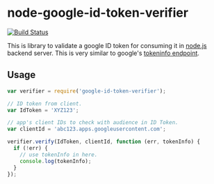 # node-google-id-token-verifier

[![Build Status](https://travis-ci.org/maeltm/node-google-id-token-verifier.svg?branch=master)](https://travis-ci.org/maeltm/node-google-id-token-verifier)

This is library to validate a google ID token for consuming it in [node.js][node] backend server.
This is very similar to google's [tokeninfo endpoint][tokeninfo].

## Usage

```js
var verifier = require('google-id-token-verifier');

// ID token from client.
var IdToken = 'XYZ123';

// app's client IDs to check with audience in ID Token.
var clientId = 'abc123.apps.googleusercontent.com';

verifier.verify(IdToken, clientId, function (err, tokenInfo) {
  if (!err) {
    // use tokenInfo in here.
    console.log(tokenInfo);
  }
});
```

[node]: http://nodejs.org/
[tokeninfo]: https://www.googleapis.com/oauth2/v3/tokeninfo
